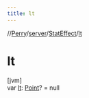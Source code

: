```yaml
---
title: lt
---
```

//[Perry](../../../index.html)/[server](../index.html)/[StatEffect](index.html)/[lt](lt.html)



# lt



[jvm]\
var [lt](lt.html): [Point](https://docs.oracle.com/javase/8/docs/api/java/awt/Point.html)? = null




